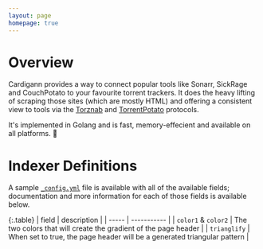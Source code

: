 ```yaml
---
layout: page
homepage: true
---
```


# Overview

Cardigann provides a way to connect popular tools like Sonarr, SickRage and CouchPotato to your favourite torrent trackers. It does the heavy lifting of scraping those sites (which are mostly HTML) and offering a consistent view to tools via the [Torznab](https://github.com/Sonarr/Sonarr/wiki/Implementing-a-Torznab-indexer) and [TorrentPotato](https://github.com/CouchPotato/CouchPotatoServer/wiki/Couchpotato-torrent-provider) protocols.

It's implemented in Golang and is fast, memory-effecient and available on all platforms. 🚀


# Indexer Definitions

A sample [`_config.yml`](https://github.com/allejo/jekyll-docs-theme/blob/master/docs/_config.yml) file is available with all of the available fields; documentation and more information for each of those fields is available below.


{:.table}
| field | description |
| ----- | ----------- |
| `color1` & `color2` | The two colors that will create the gradient of the page header |
| `trianglify` | When set to true, the page header will be a generated triangular pattern |

